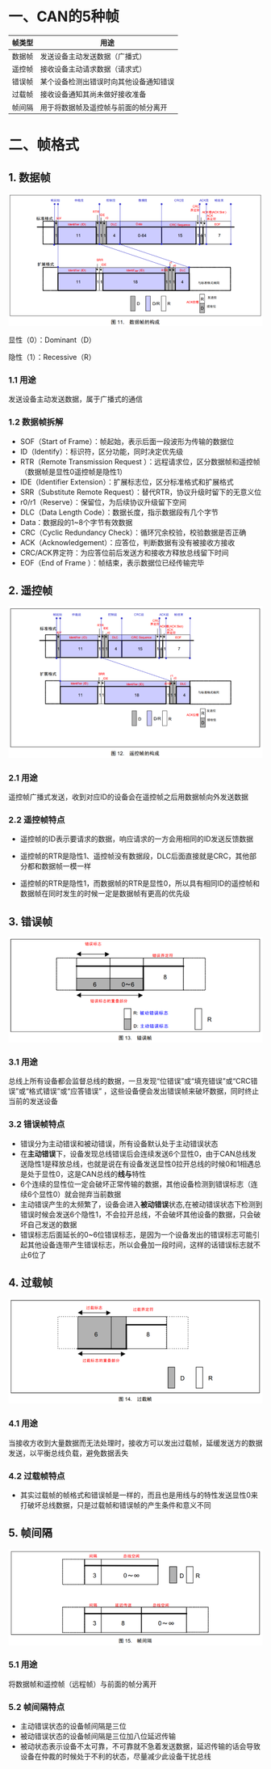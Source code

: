 # 一、CAN的5种帧

| **帧类型** | **用途**                               |
| ---------- | -------------------------------------- |
| 数据帧     | 发送设备主动发送数据（广播式）         |
| 遥控帧     | 接收设备主动请求数据（请求式）         |
| 错误帧     | 某个设备检测出错误时向其他设备通知错误 |
| 过载帧     | 接收设备通知其尚未做好接收准备         |
| 帧间隔     | 用于将数据帧及遥控帧与前面的帧分离开   |



# 二、帧格式

## 1. 数据帧

![image-20250822000920964](./assets/image-20250822000920964.png)

显性（0）：Dominant（D）

隐性（1）：Recessive（R）

### 1.1 用途

发送设备主动发送数据，属于广播式的通信

### 1.2 数据帧拆解

* SOF（Start of Frame）：帧起始，表示后面一段波形为传输的数据位
* ID（Identify）：标识符，区分功能，同时决定优先级
* RTR（Remote Transmission Request ）：远程请求位，区分数据帧和遥控帧（数据帧是显性0遥控帧是隐性1）
* IDE（Identifier Extension）：扩展标志位，区分标准格式和扩展格式
* SRR（Substitute Remote Request）：替代RTR，协议升级时留下的无意义位
* r0/r1（Reserve）：保留位，为后续协议升级留下空间
* DLC（Data Length Code）：数据长度，指示数据段有几个字节
* Data：数据段的1~8个字节有效数据
* CRC（Cyclic Redundancy Check）：循环冗余校验，校验数据是否正确
* ACK（Acknowledgement）：应答位，判断数据有没有被接收方接收
* CRC/ACK界定符：为应答位前后发送方和接收方释放总线留下时间
* EOF（End of Frame ）：帧结束，表示数据位已经传输完毕



## 2. 遥控帧

![image-20250826231313825](./assets/image-20250826231313825.png)

### 2.1 用途

遥控帧广播式发送，收到对应ID的设备会在遥控帧之后用数据帧向外发送数据

### 2.2 遥控帧特点

* 遥控帧的ID表示要请求的数据，响应请求的一方会用相同的ID发送反馈数据

* 遥控帧的RTR是隐性1、遥控帧没有数据段，DLC后面直接就是CRC，其他部分都和数据帧一模一样

* 遥控帧的RTR是隐性1，而数据帧的RTR是显性0，所以具有相同ID的遥控帧和数据帧在同时发生的时候一定是数据帧有更高的优先级



## 3. 错误帧

![image-20250826232237994](./assets/image-20250826232237994.png)

### 3.1 用途

总线上所有设备都会监督总线的数据，一旦发现“位错误”或“填充错误”或“CRC错误”或“格式错误”或“应答错误” ，这些设备便会发出错误帧来破坏数据，同时终止当前的发送设备

### 3.2 错误帧特点

* 错误分为主动错误和被动错误，所有设备默认处于主动错误状态
* 在**主动错误**下，设备发现总线错误后会连续发送6个显性0，由于CAN总线发送隐性1是释放总线，也就是说在有设备发送显性0拉开总线的时候0和1相遇总是处于显性0，这是CAN总线的**线与**特性
* 6个连续的显性位一定会破坏正常传输的数据，其他设备检测到错误标志（连续6个显性0）就会抛弃当前数据
* 主动错误产生的太频繁了，设备会进入**被动错误**状态,在被动错误状态下检测到错误时候会发送6个隐性1，不会拉开总线，不会破坏其他设备的数据，只会破坏自己发送的数据
* 错误标志后面延长的0~6位错误标志，是因为一个设备发出的错误标志可能引起其他设备连带产生错误标志，所以会叠加一段时间，这样的话错误标志就不止6位了



## 4. 过载帧

![image-20250827003121572](./assets/image-20250827003121572.png)

### 4.1 用途

当接收方收到大量数据而无法处理时，接收方可以发出过载帧，延缓发送方的数据发送，以平衡总线负载，避免数据丢失

### 4.2 过载帧特点

* 其实过载帧的帧格式和错误帧是一样的，而且也是用线与的特性发送显性0来打破坏总线数据，只是过载帧和错误帧的产生条件和意义不同



## 5. 帧间隔

![image-20250827003903428](./assets/image-20250827003903428.png)

### 5.1 用途

将数据帧和遥控帧（远程帧）与前面的帧分离开

### 5.2 帧间隔特点

* 主动错误状态的设备帧间隔是三位
* 被动错误状态的设备帧间隔是三位加八位延迟传输
* 被动状态表示设备不太可靠，不可靠就不急着发送数据，延迟传输的话会导致设备在仲裁的时候处于不利的状态，尽量减少此设备干扰总线

